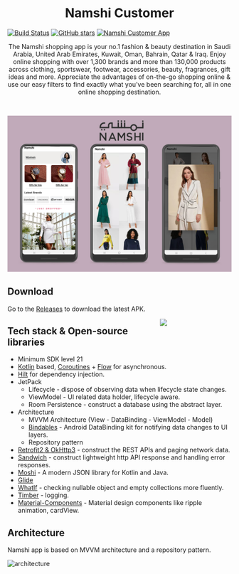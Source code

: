 <h1 align="center">Namshi Customer</h1>

[![Build Status](https://github.com/mohamedebrahim96/Namshi-Customer/workflows/Android%20CI/badge.svg)](https://github.com/mohamedebrahim96?tab=followers)
[![GitHub stars](https://img.shields.io/github/stars/mohamedebrahim96?style=social)](https://github.com/mohamedebrahim96?tab=followers)
[![Namshi Customer App](https://img.shields.io/github/v/release/mohamedebrahim96/Namshi-Customer?color=7885FF&label=Namshi-customer%20App&logo=android)](https://github.com/mohamedebrahim96/Namshi-Customer/releases/download/1.0.0/Namshi-app.apk)

<p align="center">  
The Namshi shopping app is your no.1 fashion & beauty destination in Saudi Arabia, United Arab Emirates, Kuwait, Oman, Bahrain, Qatar & Iraq.
Enjoy online shopping with over 1,300 brands and more than 130,000 products across clothing, sportswear, footwear, accessories, beauty, fragrances, gift ideas and more.
Appreciate the advantages of on-the-go shopping online & use our easy filters to find exactly what you’ve been searching for, all in one online shopping destination.
</p>
</br>




<p align="center">
<img src="/wiki/screenshot.jpg"/>
</p>

## Download
Go to the [Releases](https://github.com/mohamedebrahim96/Namshi-Customer/releases) to download the latest APK.


<img src="/wiki/namshigif.gif" align="right" width="32%"/>

## Tech stack & Open-source libraries
- Minimum SDK level 21
- [Kotlin](https://kotlinlang.org/) based, [Coroutines](https://github.com/Kotlin/kotlinx.coroutines) + [Flow](https://kotlin.github.io/kotlinx.coroutines/kotlinx-coroutines-core/kotlinx.coroutines.flow/) for asynchronous.
- [Hilt](https://dagger.dev/hilt/) for dependency injection.
- JetPack
    - Lifecycle - dispose of observing data when lifecycle state changes.
    - ViewModel - UI related data holder, lifecycle aware.
    - Room Persistence - construct a database using the abstract layer.
- Architecture
    - MVVM Architecture (View - DataBinding - ViewModel - Model)
    - [Bindables](https://github.com/skydoves/bindables) - Android DataBinding kit for notifying data changes to UI layers.
    - Repository pattern
- [Retrofit2 & OkHttp3](https://github.com/square/retrofit) - construct the REST APIs and paging network data.
- [Sandwich](https://github.com/skydoves/Sandwich) - construct lightweight http API response and handling error responses.
- [Moshi](https://github.com/square/moshi/) - A modern JSON library for Kotlin and Java.
- [Glide](https://github.com/bumptech/glide)
- [WhatIf](https://github.com/skydoves/whatif) - checking nullable object and empty collections more fluently.
- [Timber](https://github.com/JakeWharton/timber) - logging.
- [Material-Components](https://github.com/material-components/material-components-android) - Material design components like ripple animation, cardView.


## Architecture
Namshi app is based on MVVM architecture and a repository pattern.

![architecture](https://user-images.githubusercontent.com/24237865/77502018-f7d36000-6e9c-11ea-92b0-1097240c8689.png)
